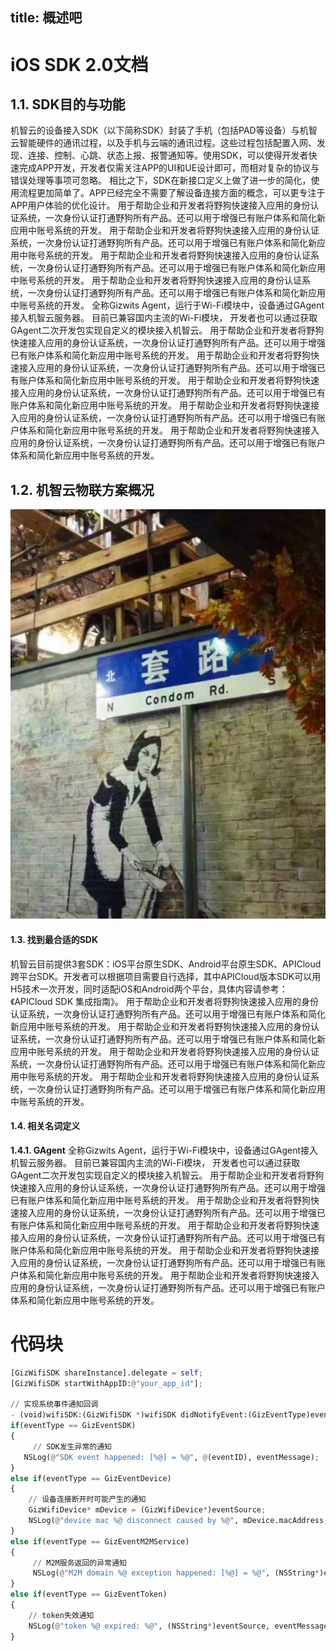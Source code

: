 
title:  概述吧
---
# iOS SDK 2.0文档

## 1.1. SDK目的与功能

机智云的设备接入SDK（以下简称SDK）封装了手机（包括PAD等设备）与机智云智能硬件的通讯过程，以及手机与云端的通讯过程。这些过程包括配置入网、发现、连接、控制、心跳、状态上报、报警通知等。使用SDK，可以使得开发者快速完成APP开发，开发者仅需关注APP的UI和UE设计即可，而相对复杂的协议与错误处理等事项可忽略。 
相比之下，SDK在新接口定义上做了进一步的简化，使用流程更加简单了。APP已经完全不需要了解设备连接方面的概念，可以更专注于APP用户体验的优化设计。
用于帮助企业和开发者将野狗快速接入应用的身份认证系统，一次身份认证打通野狗所有产品。还可以用于增强已有账户体系和简化新应用中账号系统的开发。
用于帮助企业和开发者将野狗快速接入应用的身份认证系统，一次身份认证打通野狗所有产品。还可以用于增强已有账户体系和简化新应用中账号系统的开发。
用于帮助企业和开发者将野狗快速接入应用的身份认证系统，一次身份认证打通野狗所有产品。还可以用于增强已有账户体系和简化新应用中账号系统的开发。
用于帮助企业和开发者将野狗快速接入应用的身份认证系统，一次身份认证打通野狗所有产品。还可以用于增强已有账户体系和简化新应用中账号系统的开发。
全称Gizwits Agent，运行于Wi-Fi模块中，设备通过GAgent接入机智云服务器。 目前已兼容国内主流的Wi-Fi模块， 开发者也可以通过获取GAgent二次开发包实现自定义的模块接入机智云。
用于帮助企业和开发者将野狗快速接入应用的身份认证系统，一次身份认证打通野狗所有产品。还可以用于增强已有账户体系和简化新应用中账号系统的开发。
用于帮助企业和开发者将野狗快速接入应用的身份认证系统，一次身份认证打通野狗所有产品。还可以用于增强已有账户体系和简化新应用中账号系统的开发。
用于帮助企业和开发者将野狗快速接入应用的身份认证系统，一次身份认证打通野狗所有产品。还可以用于增强已有账户体系和简化新应用中账号系统的开发。
用于帮助企业和开发者将野狗快速接入应用的身份认证系统，一次身份认证打通野狗所有产品。还可以用于增强已有账户体系和简化新应用中账号系统的开发。
用于帮助企业和开发者将野狗快速接入应用的身份认证系统，一次身份认证打通野狗所有产品。还可以用于增强已有账户体系和简化新应用中账号系统的开发。

## 1.2. 机智云物联方案概况
![Alt text](/assets/test.png)
#### 1.3. 找到最合适的SDK
机智云目前提供3套SDK：iOS平台原生SDK、Android平台原生SDK、APICloud跨平台SDK。开发者可以根据项目需要自行选择，其中APICloud版本SDK可以用H5技术一次开发，同时适配iOS和Android两个平台，具体内容请参考：《APICloud SDK 集成指南》。
用于帮助企业和开发者将野狗快速接入应用的身份认证系统，一次身份认证打通野狗所有产品。还可以用于增强已有账户体系和简化新应用中账号系统的开发。
用于帮助企业和开发者将野狗快速接入应用的身份认证系统，一次身份认证打通野狗所有产品。还可以用于增强已有账户体系和简化新应用中账号系统的开发。
用于帮助企业和开发者将野狗快速接入应用的身份认证系统，一次身份认证打通野狗所有产品。还可以用于增强已有账户体系和简化新应用中账号系统的开发。
用于帮助企业和开发者将野狗快速接入应用的身份认证系统，一次身份认证打通野狗所有产品。还可以用于增强已有账户体系和简化新应用中账号系统的开发。
#### 1.4. 相关名词定义
**1.4.1. GAgent**
全称Gizwits Agent，运行于Wi-Fi模块中，设备通过GAgent接入机智云服务器。 目前已兼容国内主流的Wi-Fi模块， 开发者也可以通过获取GAgent二次开发包实现自定义的模块接入机智云。
用于帮助企业和开发者将野狗快速接入应用的身份认证系统，一次身份认证打通野狗所有产品。还可以用于增强已有账户体系和简化新应用中账号系统的开发。
用于帮助企业和开发者将野狗快速接入应用的身份认证系统，一次身份认证打通野狗所有产品。还可以用于增强已有账户体系和简化新应用中账号系统的开发。
用于帮助企业和开发者将野狗快速接入应用的身份认证系统，一次身份认证打通野狗所有产品。还可以用于增强已有账户体系和简化新应用中账号系统的开发。
用于帮助企业和开发者将野狗快速接入应用的身份认证系统，一次身份认证打通野狗所有产品。还可以用于增强已有账户体系和简化新应用中账号系统的开发。
用于帮助企业和开发者将野狗快速接入应用的身份认证系统，一次身份认证打通野狗所有产品。还可以用于增强已有账户体系和简化新应用中账号系统的开发。


# 代码块
``` python
[GizWifiSDK shareInstance].delegate = self;
[GizWifiSDK startWithAppID:@"your_app_id"];
 
// 实现系统事件通知回调
- (void)wifiSDK:(GizWifiSDK *)wifiSDK didNotifyEvent:(GizEventType)eventType eventSource:(id)eventSource eventID:(GizWifiErrorCode)eventID eventMessage: (NSString *)eventMessage {
if(eventType == GizEventSDK)
{
     // SDK发生异常的通知
   NSLog(@"SDK event happened: [%@] = %@", @(eventID), eventMessage);
}
else if(eventType == GizEventDevice) 
{
    // 设备连接断开时可能产生的通知
    GizWifiDevice* mDevice = (GizWifiDevice*)eventSource;
    NSLog(@"device mac %@ disconnect caused by %@", mDevice.macAddress, eventMessage);
} 
else if(eventType == GizEventM2MService) 
{
     // M2M服务返回的异常通知
     NSLog(@"M2M domain %@ exception happened: [%@] = %@", (NSString*)eventSource, @(eventID), eventMessage);
} 
else if(eventType == GizEventToken)
{
    // token失效通知
    NSLog(@"token %@ expired: %@", (NSString*)eventSource, eventMessage);
}
```